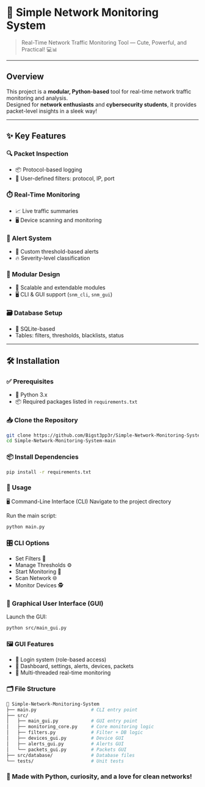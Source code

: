 # 🐾 Simple Network Monitoring System  
> Real-Time Network Traffic Monitoring Tool — Cute, Powerful, and Practical! 💻📊

---

## Overview

This project is a **modular, Python-based** tool for real-time network traffic monitoring and analysis.  
Designed for **network enthusiasts** and **cybersecurity students**, it provides packet-level insights in a sleek way!

---

## ✨ Key Features

### 🔍 Packet Inspection
- 📦 Protocol-based logging
- 🎯 User-defined filters: protocol, IP, port

### ⏱️ Real-Time Monitoring
- 📈 Live traffic summaries
- 🖥️ Device scanning and monitoring

### 🚨 Alert System
- 🔔 Custom threshold-based alerts
- 🔥 Severity-level classification

### 🧩 Modular Design
- 🧱 Scalable and extendable modules
- 🖥️ CLI & GUI support (`snm_cli`, `snm_gui`)

### 🗃️ Database Setup
- 🐬 SQLite-based
- Tables: filters, thresholds, blacklists, status

---

## 🛠️ Installation

### ✅ Prerequisites

- 🐍 Python 3.x
- 📦 Required packages listed in `requirements.txt`

### 📥 Clone the Repository

```bash
git clone https://github.com/Bigst3pp3r/Simple-Network-Monitoring-System-main.git
cd Simple-Network-Monitoring-System-main
```
### 📦 Install Dependencies
```bash
pip install -r requirements.txt
```

### 🚀 Usage
🖥️ Command-Line Interface (CLI)
Navigate to the project directory

Run the main script:
```bash
python main.py
```

### 🎛️ CLI Options
- Set Filters 🧪
- Manage Thresholds ⚙️
- Start Monitoring 📡
- Scan Network 🌐
- Monitor Devices 🕵️

### 🧸 Graphical User Interface (GUI)
Launch the GUI:
```bash
python src/main_gui.py
```
### 🖼️ GUI Features
- 🔐 Login system (role-based access)
- 🧭 Dashboard, settings, alerts, devices, packets
- 🧵 Multi-threaded real-time monitoring

### 🗂️ File Structure
```bash
📁 Simple-Network-Monitoring-System
├── main.py                    # CLI entry point
├── src/
│   ├── main_gui.py            # GUI entry point
│   ├── monitoring_core.py     # Core monitoring logic
│   ├── filters.py             # Filter + DB logic
│   ├── devices_gui.py         # Device GUI
│   ├── alerts_gui.py          # Alerts GUI
│   └── packets_gui.py         # Packets GUI
├── src/database/              # Database files
└── tests/                     # Unit tests
```

### 🐢 Made with Python, curiosity, and a love for clean networks!
